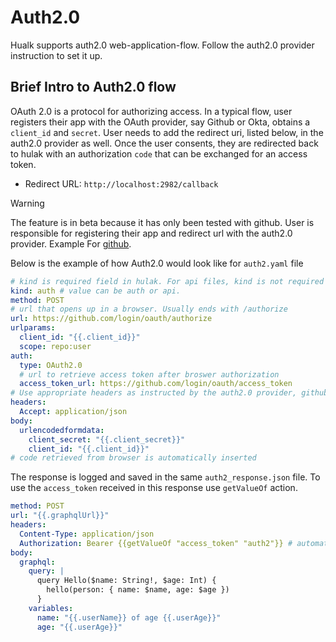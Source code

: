 # Auth2.0

Hualk supports auth2.0 web-application-flow. Follow the auth2.0 provider instruction to set it up.

## Brief Intro to Auth2.0 flow

OAuth 2.0 is a protocol for authorizing access. In a typical flow, user registers their app with the OAuth provider, say Github or Okta, obtains a `client_id` and `secret`.
User needs to add the redirect uri, listed below, in the auth2.0 provider as well. Once the user consents, they are redirected back to hulak with an authorization `code` that can be exchanged for an access token.

- Redirect URL: `http://localhost:2982/callback`

> [!Warning]
> The feature is in beta because it has only been tested with github.
> User is responsible for registering their app and redirect url with the auth2.0 provider. Example For [github](https://docs.github.com/en/apps/oauth-apps/building-oauth-apps/authorizing-oauth-apps#web-application-flow).

Below is the example of how Auth2.0 would look like for `auth2.yaml` file

```yaml
# kind is required field in hulak. For api files, kind is not required
kind: auth # value can be auth or api.
method: POST
# url that opens up in a browser. Usually ends with /authorize
url: https://github.com/login/oauth/authorize
urlparams:
  client_id: "{{.client_id}}"
  scope: repo:user
auth:
  type: OAuth2.0
  # url to retrieve access token after broswer authorization
  access_token_url: https://github.com/login/oauth/access_token
# Use appropriate headers as instructed by the auth2.0 provider, github in this case
headers:
  Accept: application/json
body:
  urlencodedformdata:
    client_secret: "{{.client_secret}}"
    client_id: "{{.client_id}}"
# code retrieved from browser is automatically inserted
```

The response is logged and saved in the same `auth2_response.json` file. To use the `access_token` received in this response use `getValueOf` action.

```yaml
method: POST
url: "{{.graphqlUrl}}"
headers:
  Content-Type: application/json
  Authorization: Bearer {{getValueOf "access_token" "auth2"}} # automatically inserted as `Bearere eyBexai...`
body:
  graphql:
    query: |
      query Hello($name: String!, $age: Int) {
        hello(person: { name: $name, age: $age })
      }
    variables:
      name: "{{.userName}} of age {{.userAge}}"
      age: "{{.userAge}}"
```
